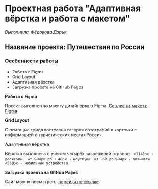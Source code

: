 # Проектная работа "Адаптивная вёрстка и работа с макетом"

_Выполнила: Фёдорова Дарья_

## Название проекта: Путешествия по России

### Особенности работы

-   Работа с Figma
-   Grid Layout
-   Адаптивная вёрстка
-   Загрузка проекта на GitHub Pages

**Работа с Figma**

Проект выполнен по макету дизайнеров в Figma.
[Ссылка на макет в Figma](https://www.figma.com/file/5S2WSbEFL6awjVWJ0NWL8Q/Sprint-3_-Russia-_-desktop-mobile?node-id=28503%3A0)

**Grid Layout**

С помощью грида построена галерея фотографий и карточки с информацией о туристических местах России.

**Адаптивная вёрстка**

Вёрстка выполнена с учётом четырёх разрешений экранов:
` >1140px - десктопы.`
` от 984px до 1140px - ноутбуки`
` от 568 до 984px - планшеты`
`<568px - мобильные устройства `

**Загрузка проекта на GitHub Pages**

Сайт можно посмотреть, [перейдя по ссылке]().